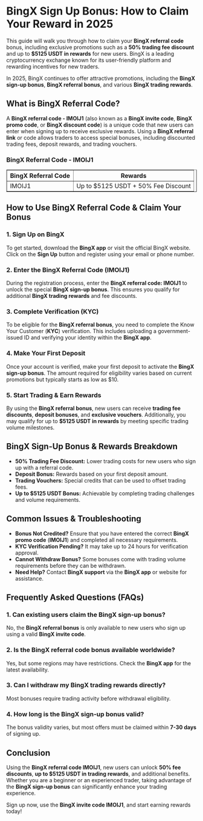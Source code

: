 <h1>BingX Sign Up Bonus: How to Claim Your Reward in 2025</h1>
<p>This guide will walk you through how to claim your <strong>BingX referral code</strong> bonus, including exclusive promotions such as a <strong>50% trading fee discount</strong> and up to <strong>$5125 USDT in rewards</strong> for new users. BingX is a leading cryptocurrency exchange known for its user-friendly platform and rewarding incentives for new traders.</p>
    
<p>In 2025, BingX continues to offer attractive promotions, including the <strong>BingX sign-up bonus</strong>, <strong>BingX referral bonus</strong>, and various <strong>BingX trading rewards</strong>.</p>

<h2>What is BingX Referral Code?</h2>
<p>A <strong>BingX referral code - IMOIJ1</strong> (also known as a <strong>BingX invite code</strong>, <strong>BingX promo code</strong>, or <strong>BingX discount code</strong>) is a unique code that new users can enter when signing up to receive exclusive rewards. Using a <strong>BingX referral link</strong> or code allows traders to access special bonuses, including discounted trading fees, deposit rewards, and trading vouchers.</p>

<h3>BingX Referral Code - IMOIJ1</h3>
<table border="1">
    <tr>
        <th>BingX Referral Code</th>
        <th>Rewards</th>
    </tr>
    <tr>
        <td>IMOIJ1</td>
        <td>Up to $5125 USDT + 50% Fee Discount</td>
    </tr>
</table>

<h2>How to Use BingX Referral Code & Claim Your Bonus</h2>

<h3>1. Sign Up on BingX</h3>
<p>To get started, download the <strong>BingX app</strong> or visit the official BingX website. Click on the <strong>Sign Up</strong> button and register using your email or phone number.</p>

<h3>2. Enter the BingX Referral Code (IMOIJ1)</h3>
<p>During the registration process, enter the <strong>BingX referral code: IMOIJ1</strong> to unlock the special <strong>BingX sign-up bonus</strong>. This ensures you qualify for additional <strong>BingX trading rewards</strong> and fee discounts.</p>

<h3>3. Complete Verification (KYC)</h3>
<p>To be eligible for the <strong>BingX referral bonus</strong>, you need to complete the Know Your Customer (<strong>KYC</strong>) verification. This includes uploading a government-issued ID and verifying your identity within the <strong>BingX app</strong>.</p>

<h3>4. Make Your First Deposit</h3>
<p>Once your account is verified, make your first deposit to activate the <strong>BingX sign-up bonus</strong>. The amount required for eligibility varies based on current promotions but typically starts as low as $10.</p>

<h3>5. Start Trading & Earn Rewards</h3>
<p>By using the <strong>BingX referral bonus</strong>, new users can receive <strong>trading fee discounts</strong>, <strong>deposit bonuses</strong>, and <strong>exclusive vouchers</strong>. Additionally, you may qualify for up to <strong>$5125 USDT in rewards</strong> by meeting specific trading volume milestones.</p>

<h2>BingX Sign-Up Bonus & Rewards Breakdown</h2>
<ul>
    <li><strong>50% Trading Fee Discount:</strong> Lower trading costs for new users who sign up with a referral code.</li>
    <li><strong>Deposit Bonus:</strong> Rewards based on your first deposit amount.</li>
    <li><strong>Trading Vouchers:</strong> Special credits that can be used to offset trading fees.</li>
    <li><strong>Up to $5125 USDT Bonus:</strong> Achievable by completing trading challenges and volume requirements.</li>
</ul>

<h2>Common Issues & Troubleshooting</h2>
<ul>
    <li><strong>Bonus Not Credited?</strong> Ensure that you have entered the correct <strong>BingX promo code</strong> (<strong>IMOIJ1</strong>) and completed all necessary requirements.</li>
    <li><strong>KYC Verification Pending?</strong> It may take up to 24 hours for verification approval.</li>
    <li><strong>Cannot Withdraw Bonus?</strong> Some bonuses come with trading volume requirements before they can be withdrawn.</li>
    <li><strong>Need Help?</strong> Contact <strong>BingX support</strong> via the <strong>BingX app</strong> or website for assistance.</li>
</ul>

<h2>Frequently Asked Questions (FAQs)</h2>
<h3>1. Can existing users claim the BingX sign-up bonus?</h3>
<p>No, the <strong>BingX referral bonus</strong> is only available to new users who sign up using a valid <strong>BingX invite code</strong>.</p>

<h3>2. Is the BingX referral code bonus available worldwide?</h3>
<p>Yes, but some regions may have restrictions. Check the <strong>BingX app</strong> for the latest availability.</p>

<h3>3. Can I withdraw my BingX trading rewards directly?</h3>
<p>Most bonuses require trading activity before withdrawal eligibility.</p>

<h3>4. How long is the BingX sign-up bonus valid?</h3>
<p>The bonus validity varies, but most offers must be claimed within <strong>7-30 days</strong> of signing up.</p>

<h2>Conclusion</h2>
<p>Using the <strong>BingX referral code IMOIJ1</strong>, new users can unlock <strong>50% fee discounts</strong>, <strong>up to $5125 USDT in trading rewards</strong>, and additional benefits. Whether you are a beginner or an experienced trader, taking advantage of the <strong>BingX sign-up bonus</strong> can significantly enhance your trading experience.</p>

<p>Sign up now, use the <strong>BingX invite code IMOIJ1</strong>, and start earning rewards today!</p>
